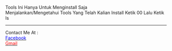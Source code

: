 Tools Ini Hanya Untuk Menginstall Saja 
<br>
Menjalankan/Mengetahui Tools Yang Telah Kalian Install Ketik 00 Lalu Ketik ls
<br>
<hr/>
Contact Me At : 
<br>
<a href='https://facebook.com/irfanarekporjo' target='_blank'><font color=blue>Facebook</font></a>
<br>
<a href='mailto:vanirvan110@gmail.com' target='_blank'><font color=red>Gmail</font></a>
